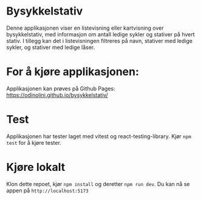 # Bysykkelstativ

Denne applikasjonen viser en listevisning eller kartvisning over bysykkelstativ, med informasjon om
antall ledige sykler og stativer på hvert stativ.
I tillegg kan det i listevisningen filtreres på navn, stativer med ledige sykler, og stativer med ledige låser.

# For å kjøre applikasjonen:

Applikasjonen kan prøves på Github Pages:
https://odinolini.github.io/bysykkelstativ/

# Test

Applikasjonen har tester laget med vitest og react-testing-library.
Kjør `npm test` for å kjøre tester.

# Kjøre lokalt

Klon dette repoet, kjør `npm install` og deretter `npm run dev`.
Du kan nå se appen på `http://localhost:5173`
